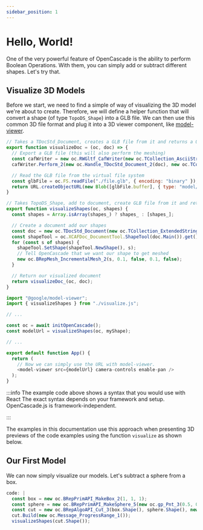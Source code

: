 ```yaml
---
sidebar_position: 1
---
```


# Hello, World!

One of the very powerful feature of OpenCascade is the ability to perform Boolean Operations. With them, you can simply add or subtract different shapes. Let's try that.

## Visualize 3D Models

Before we start, we need to find a simple of way of visualizing the 3D model we're about to create. Therefore, we will define a helper function that will convert a shape (of type `TopoDS_Shape`) into a GLB file. We can then use this common 3D file format and plug it into a 3D viewer component, like [model-viewer](https://modelviewer.dev/).

```js title="/src/visualize.js"
// Takes a TDocStd_Document, creates a GLB file from it and returns a ObjectURL
export function visualizeDoc = (oc, doc) => {
  // Export a GLB file (this will also perform the meshing)
  const cafWriter = new oc.RWGltf_CafWriter(new oc.TCollection_AsciiString_2("./file.glb"), true);
  cafWriter.Perform_2(new oc.Handle_TDocStd_Document_2(doc), new oc.TColStd_IndexedDataMapOfStringString_1(), new oc.Message_ProgressRange_1());

  // Read the GLB file from the virtual file system
  const glbFile = oc.FS.readFile("./file.glb", { encoding: "binary" });
  return URL.createObjectURL(new Blob([glbFile.buffer], { type: "model/gltf-binary" }));
}

// Takes TopoDS_Shape, add to document, create GLB file from it and returns a ObjectURL
export function visualizeShapes(oc, shapes) {
  const shapes = Array.isArray(shapes_) ? shapes_ : [shapes_];

  // Create a document add our shapes
  const doc = new oc.TDocStd_Document(new oc.TCollection_ExtendedString_1());
  const shapeTool = oc.XCAFDoc_DocumentTool.ShapeTool(doc.Main()).get();
  for (const s of shapes) {
    shapeTool.SetShape(shapeTool.NewShape(), s);
    // Tell OpenCascade that we want our shape to get meshed
    new oc.BRepMesh_IncrementalMesh_2(s, 0.1, false, 0.1, false);
  }

  // Return our visualized document
  return visualizeDoc_(oc, doc);
}
```

```js title="/src/index.js"
import "@google/model-viewer";
import { visualizeShapes } from "./visualize.js";

// ...

const oc = await initOpenCascade();
const modelUrl = visualizeShapes(oc, myShape);

// ...

export default function App() {
  return (
    // Now we can simply use the URL with model-viewer.
    <model-viewer src={modelUrl} camera-controls enable-pan />
  );
}
```

:::info The example code above shows a syntax that you would use with React
The exact syntax depends on your framework and setup. OpenCascade.js is framework-independent.

:::

The examples in this documentation use this approach when presenting 3D previews of the code examples using the function `visualize` as shown below.

## Our First Model

We can now simply visualize our models. Let's subtract a sphere from a box.

```js ocjs
code: |
  const box = new oc.BRepPrimAPI_MakeBox_2(1, 1, 1);
  const sphere = new oc.BRepPrimAPI_MakeSphere_5(new oc.gp_Pnt_3(0.5, 0.5, 0.5), 0.65);
  const cut = new oc.BRepAlgoAPI_Cut_3(box.Shape(), sphere.Shape(), new oc.Message_ProgressRange_1());
  cut.Build(new oc.Message_ProgressRange_1());
  visualizeShapes(cut.Shape());
```

